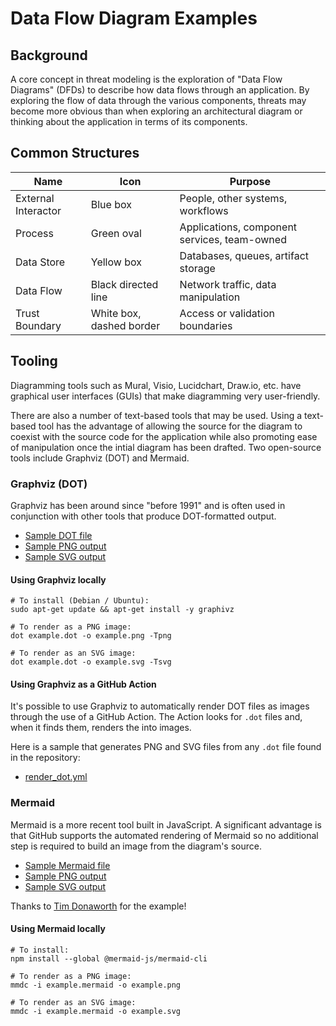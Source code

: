 # Data Flow Diagram Examples

## Background

A core concept in threat modeling is the exploration of "Data Flow
Diagrams" (DFDs) to describe how data flows through an application.
By exploring the flow of data through the various components,
threats may become more obvious than when exploring an architectural
diagram or thinking about the application in terms of its components.

## Common Structures

| Name    | Icon  | Purpose  |
| ------- | ----- | -------- |
| External Interactor | Blue box | People, other systems, workflows |
| Process | Green oval | Applications, component services, team-owned |
| Data Store | Yellow box | Databases, queues, artifact storage |
| Data Flow | Black directed line | Network traffic, data manipulation |
| Trust Boundary | White box, dashed border | Access or validation boundaries |

## Tooling

Diagramming tools such as Mural, Visio, Lucidchart, Draw.io, etc.
have graphical user interfaces (GUIs) that make diagramming very
user-friendly.

There are also a number of text-based tools that may be used.  Using
a text-based tool has the advantage of allowing the source for
the diagram to coexist with the source code for the application
while also promoting ease of manipulation once the intial diagram
has been drafted.  Two open-source tools include Graphviz (DOT)
and Mermaid.

### Graphviz (DOT)

Graphviz has been around since "before 1991" and is often used in
conjunction with other tools that produce DOT-formatted output.

* [Sample DOT file](graphviz_dot/example.dot)
* [Sample PNG output](graphviz_dot/example.dot.png)
* [Sample SVG output](graphviz_dot/example.dot.svg)

#### Using Graphviz locally

```shell
# To install (Debian / Ubuntu):
sudo apt-get update && apt-get install -y graphivz

# To render as a PNG image:
dot example.dot -o example.png -Tpng

# To render as an SVG image:
dot example.dot -o example.svg -Tsvg
```

#### Using Graphviz as a GitHub Action

It's possible to use Graphviz to automatically render DOT files as
images through the use of a GitHub Action.  The Action looks for
`.dot` files and, when it finds them, renders the into images.

Here is a sample that generates PNG and SVG files from any
`.dot` file found in the repository:

* [render_dot.yml](.github/workflows/render_dot.yml)

### Mermaid

Mermaid is a more recent tool built in JavaScript.  A significant
advantage is that GitHub supports the automated rendering of
Mermaid so no additional step is required to build an image
from the diagram's source.

* [Sample Mermaid file](mermaid/example.mmd)
* [Sample PNG output](mermaid/example.png)
* [Sample SVG output](mermaid/example.png)

Thanks to [Tim Donaworth](https://github.com/tdonaworth) for the example!

#### Using Mermaid locally

```shell
# To install:
npm install --global @mermaid-js/mermaid-cli

# To render as a PNG image:
mmdc -i example.mermaid -o example.png

# To render as an SVG image:
mmdc -i example.mermaid -o example.svg
```
